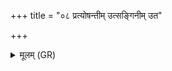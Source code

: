 +++
title = "०८ प्रत्योषन्तीम् उत्सङ्गिनीम् उत"

+++
<details><summary>मूलम् (GR)</summary>

+++(PSK 20.18.8)+++प्रत्योषन्तीम् उत्सङ्गिनीम्  
उत च्छिद्राम् उतारणीम् ।  
सिंहीं ज्येष्ठलक्ष्मीं  
व्याघ्रीं नाशयामसि ॥
</details>